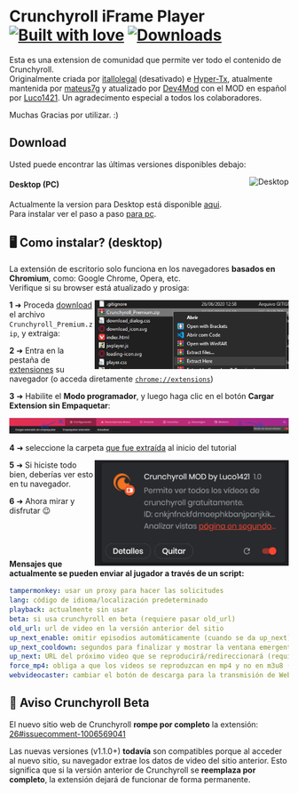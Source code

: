 # Crunchyroll iFrame Player [![Built with love](https://img.shields.io/badge/made%20with-javascript-yellow?style=for-the-badge)](https://github.com/Luco1421/Luco1421.github.io/tree/main/assets/js) [![Downloads](https://img.shields.io/github/downloads/Dev4Mod/crp-iframe-player/total.svg?style=for-the-badge)](https://github.com/Luco1421/Luco1421.github.io/releases/tag/Releases)

Esta es una extension de comunidad que permite ver todo el contenido de Crunchyroll.  
Originalmente criada por [itallolegal](https://github.com/itallolegal) (desativado) e [Hyper-Tx](https://github.com/Hyper-Tx), atualmente mantenida por [mateus7g](https://github.com/mateus7g) y atualizado por [Dev4Mod](https://github.com/Dev4Mod) con el MOD en español por [Luco1421](https://github.com/Luco1421).
Un agradecimento especial a todos los colaboradores.

Muchas Gracias por utilizar. :)

## Download

Usted puede encontrar las últimas versiones disponibles debajo:

<a href="https://github.com/Luco1421/Luco1421.github.io/releases/tag/Releases" target="_blank"><img align="right" alt="Desktop" src="https://img.shields.io/badge/desktop-v1.4.0-violet?style=for-the-badge&logo=windows"></a>

#### Desktop (PC)

Actualmente la version para Desktop está disponible [aqui](https://github.com/Luco1421/Luco1421.github.io/releases/tag/Releases).  
Para instalar ver el paso a paso [para pc](#%EF%B8%8F-como-instalar-desktop).

## 🖥️ Como instalar? (desktop)

La extensión de escritorio solo funciona en los navegadores **basados en Chromium**, como: Google Chrome, Opera, etc.  
Verifique si su browser está atualizado y prosiga:

<img align="right" width="350" height="124" alt="Extrayendo archivo descargado" src="https://github.com/Luco1421/Luco1421.github.io/blob/main/Screenshots/instalacao-3.png?raw=true">

**1** ➜ Proceda [download](#download) el archivo `Crunchyroll_Premium.zip`, y extraiga:

**2** ➜ Entra en la pestaña de [extensiones](https://github.com/Luco1421/Luco1421.github.io/blob/main/Screenshots/instalacao-1.png?raw=true) su navegador (o acceda diretamente [`chrome://extensions`](chrome://extensions))

**3** ➜ Habilite el **Modo programador**, y luego haga clic en el botón **Cargar Extension sin Empaquetar**:

![Habilitando modo programador, y cargando extension](https://github.com/Luco1421/Luco1421.github.io/blob/main/Screenshots/instalacao-2.png?raw=true)

**4** ➜ seleccione la carpeta [que fue extraída](https://github.com/Luco1421/Luco1421.github.io/blob/main/Screenshots/instalacao-4.png?raw=true) al inicio del tutorial

<img align="right" width="350" height="190" alt="Detalles de extension instalada" src="https://github.com/Luco1421/Luco1421.github.io/blob/main/Screenshots/instalacao-5.png?raw=true">

**5** ➜ Si hiciste todo bien, deberías ver esto en tu navegador.

**6** ➜ Ahora mirar y disfrutar 😉

<br /><br /><br />

**Mensajes que actualmente se pueden enviar al jugador a través de un script:**

```yml
tampermonkey: usar un proxy para hacer las solicitudes
lang: código de idioma/localización predeterminado
playback: actualmente sin usar
beta: si usa crunchyroll en beta (requiere pasar old_url)
old_url: url de video en la versión anterior del sitio
up_next_enable: omitir episodios automáticamente (cuando se da up_next)
up_next_cooldown: segundos para finalizar y mostrar la ventana emergente del próximo episodio (0 para deshabilitar la ventana emergente)
up_next: URL del próximo video que se reproducirá/redireccionará (requiere up_next_enable)
force_mp4: obliga a que los videos se reproduzcan en mp4 y no en m3u8 (habilitar esta opción ralentizará la carga, solo se recomienda para chromecasting)
webvideocaster: cambiar el botón de descarga para la transmisión de WebVideoCaster
```

## 📝 Aviso Crunchyroll Beta

El nuevo sitio web de Crunchyroll **rompe por completo** la extensión: [26#issuecomment-1006569041](https://github.com/Dev4Mod/crp-iframe-player/issues/26#issuecomment-1006569041)

Las nuevas versiones (v1.1.0+) **todavía** son compatibles porque al acceder al nuevo sitio, su navegador extrae los datos de video del sitio anterior.
Esto significa que si la versión anterior de Crunchyroll se **reemplaza por completo**, la extensión dejará de funcionar de forma permanente.
